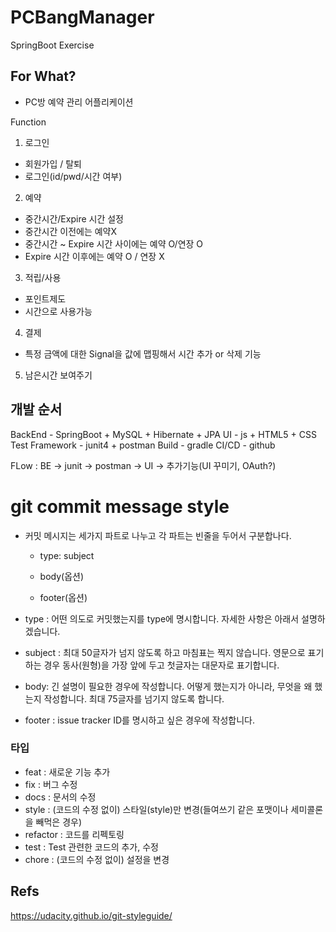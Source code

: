 # PCBangManager
SpringBoot Exercise

## For What?
* PC방 예약 관리 어플리케이션

Function
1. 로그인
 - 회원가입 / 탈퇴
 - 로그인(id/pwd/시간 여부)
 
2. 예약
 - 중간시간/Expire 시간 설정
  - 중간시간 이전에는 예약X
  - 중간시간 ~ Expire 시간 사이에는 예약 O/연장 O
  - Expire 시간 이후에는 예약 O / 연장 X
  
3. 적립/사용
 - 포인트제도
 - 시간으로 사용가능

4. 결제
 - 특정 금액에 대한 Signal을 값에 맵핑해서 시간 추가 or 삭제 기능
 
5. 남은시간 보여주기

## 개발 순서

BackEnd - SpringBoot + MySQL + Hibernate + JPA
UI - js + HTML5 + CSS
Test Framework - junit4 + postman
Build - gradle
CI/CD - github

FLow : BE -> junit -> postman -> UI -> 추가기능(UI 꾸미기, OAuth?)

 # **git commit message style**
  * 커밋 메시지는 세가지 파트로 나누고 각 파트는 빈줄을 두어서 구분합나다.

    * type: subject

    * body(옵션)

    * footer(옵션)
  * type : 어떤 의도로 커밋했는지를 type에 명시합니다. 자세한 사항은 아래서 설명하겠습니다.
  * subject : 최대 50글자가 넘지 않도록 하고 마침표는 찍지 않습니다. 영문으로 표기하는 경우 동사(원형)을 가장 앞에 두고 첫글자는 대문자로 표기합니다. 
  * body: 긴 설명이 필요한 경우에 작성합니다. 어떻게 했는지가 아니라, 무엇을 왜 했는지 작성합니다. 최대 75글자를 넘기지 않도록 합니다.
  * footer : issue tracker ID를 명시하고 싶은 경우에 작성합니다.
  
  ### 타입
   * feat : 새로운 기능 추가
   * fix : 버그 수정
   * docs : 문서의 수정
   * style : (코드의 수정 없이) 스타일(style)만 변경(들여쓰기 같은 포맷이나 세미콜론을 빼먹은 경우)
   * refactor : 코드를 리펙토링
   * test : Test 관련한 코드의 추가, 수정
   * chore : (코드의 수정 없이) 설정을 변경

 ## Refs
  https://udacity.github.io/git-styleguide/

